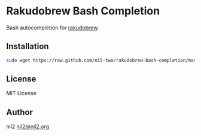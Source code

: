 Rakudobrew Bash Completion
==========================

Bash autocompletion for
[rakudobrew](https://github.com/tadzik/rakudobrew).

Installation
------------

```sh
sudo wget https://raw.github.com/nil-two/rakudobrew-bash-completion/master/rakudobrew.bash -O /etc/bash_completion.d/rakudobrew.bash
```

License
-------

MIT License

Author
------

nil2 <nil2@nil2.org>
